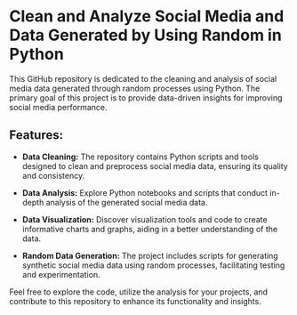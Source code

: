 # Clean and Analyze Social Media and Data Generated by Using Random in Python

This GitHub repository is dedicated to the cleaning and analysis of social media data generated through random processes using Python. The primary goal of this project is to provide data-driven insights for improving social media performance.

## Features:

- **Data Cleaning:** The repository contains Python scripts and tools designed to clean and preprocess social media data, ensuring its quality and consistency.

- **Data Analysis:** Explore Python notebooks and scripts that conduct in-depth analysis of the generated social media data.

- **Data Visualization:** Discover visualization tools and code to create informative charts and graphs, aiding in a better understanding of the data.

- **Random Data Generation:** The project includes scripts for generating synthetic social media data using random processes, facilitating testing and experimentation.

Feel free to explore the code, utilize the analysis for your projects, and contribute to this repository to enhance its functionality and insights.

